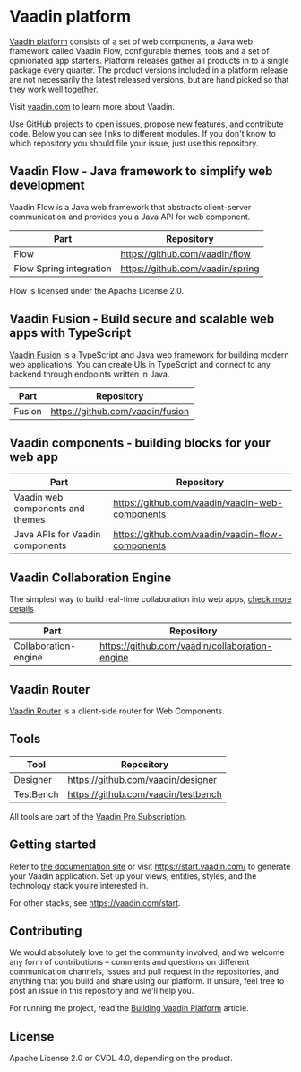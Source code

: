 # Vaadin platform

[Vaadin platform](https://vaadin.com/) consists of a set of web components, a Java web framework called Vaadin Flow, configurable themes, tools and a set of opinionated app starters. Platform releases gather all products in to a single package every quarter. The product versions included in a platform release are not necessarily the latest released versions, but are hand picked so that they work well together.

Visit [vaadin.com](https://vaadin.com/) to learn more about Vaadin.

Use GitHub projects to open issues, propose new features, and contribute code. Below you can see links to different modules. If you don't know to which repository you should file your issue, just use this repository.


## Vaadin Flow - Java framework to simplify web development

Vaadin Flow is a Java web framework that abstracts client-server communication and provides you a Java API for web component.

| Part | Repository |
|------|------------|
| Flow | https://github.com/vaadin/flow |
| Flow Spring integration | https://github.com/vaadin/spring |

Flow is licensed under the Apache License 2.0.

## Vaadin Fusion - Build secure and scalable web apps with TypeScript
[Vaadin Fusion](https://vaadin.com/fusion) is a TypeScript and Java web framework for building modern web applications. You can create UIs in TypeScript and connect to any backend through endpoints written in Java.

| Part | Repository |
|------|------------|
| Fusion | https://github.com/vaadin/fusion |

## Vaadin components - building blocks for your web app

| Part | Repository |
|------|------------|
| Vaadin web components and themes | https://github.com/vaadin/vaadin-web-components |
| Java APIs for Vaadin components | https://github.com/vaadin/vaadin-flow-components |

## Vaadin Collaboration Engine 

The simplest way to build real-time collaboration into web apps, [check more details](https://vaadin.com/collaboration)

| Part | Repository |
|------|------------|
| Collaboration-engine | https://github.com/vaadin/collaboration-engine |

## Vaadin Router

[Vaadin Router](https://github.com/vaadin/vaadin-router) is a client-side router for Web Components.

## Tools

| Tool | Repository |
|------|------------|
| Designer | https://github.com/vaadin/designer |
| TestBench | https://github.com/vaadin/testbench |

All tools are part of the [Vaadin Pro Subscription](https://vaadin.com/pricing).

## Getting started

Refer to [the documentation site](https://vaadin.com/docs/latest/guide/start) or visit https://start.vaadin.com/ to generate your Vaadin application. Set up your views, entities, styles, and the technology stack you’re interested in.

For other stacks, see https://vaadin.com/start.

## Contributing

We would absolutely love to get the community involved, and we welcome any form of contributions – comments and questions on different communication channels, issues and pull request in the repositories, and anything that you build and share using our platform. If unsure, feel free to post an issue in this repository and we'll help you.

For running the project, read the [Building Vaadin Platform](BUILD.md) article.

## License

Apache License 2.0 or CVDL 4.0, depending on the product.
